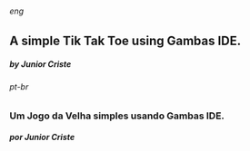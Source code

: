###### _eng_
## A simple Tik Tak Toe using Gambas IDE.
##### by Junior Criste

###### _pt-br_
### Um Jogo da Velha simples usando  Gambas IDE.
##### por Junior Criste
